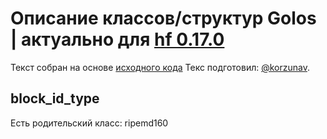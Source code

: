 # Описание классов/структур Golos | актуально для [hf 0.17.0](https://github.com/GolosChain/golos/releases/tag/v0.17.0)
Текст собран на основе [исходного кода](https://github.com/GolosChain/golos/tree/master/libraries/protocol/include/golos/protocol/types.hpp)
Текс подготовил: [@korzunav](https://golos.io/@korzunav).
## block_id_type

Есть родительский класс: ripemd160


